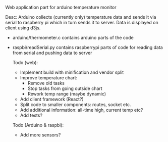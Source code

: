 Web application part for arduino temperature monitor

Desc:
Arduino collects (currently only) temperature data and sends it via serial to 
raspberry pi which in turn sends it to server. Data is displayed on client using d3js.

- arduino/thermometer.c contains arduino parts of the code
- raspbi/readSerial.py contains raspberrypi parts of code for reading data from serial 
  and pushing data to server
  
  Todo (web):
  - Implement build with minification and vendor split
  - Improve temperature chart:
    - Remove old tasks
    - Stop tasks from going outside chart
    - Rework temp range (maybe dynamic)
  - Add client framework (React?)
  - Split code to smaller components: routes, socket etc.
  - Add additional information: all-time high, current temp etc?
  - Add tests?
  
  Todo (Arduino & raspbi):
  - Add more sensors?